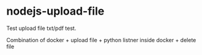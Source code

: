 # nodejs-upload-file
Test upload file txt/pdf test.

Combination of docker + upload file + python listner inside docker + delete file
